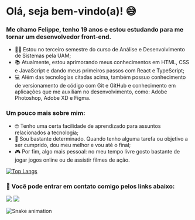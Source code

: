 # Olá, seja bem-vindo(a)! 😅

### Me chamo Felippe, tenho 19 anos e estou estudando para me tornar um desenvolvedor front-end.

- 👨‍🎓 Estou no terceiro semestre do curso de Análise e Desenvolvimento de Sistemas pela UAM;
- 📚 Atualmente, estou aprimorando meus conhecimentos em HTML, CSS e JavaScript e dando meus primeiros passos com React e TypeScript;
- 💻 Além das tecnologias citadas acima, também possuo conhecimento de versionamento de código com Git e GitHub e conhecimento em aplicações que me auxiliam no desenvolvimento, como: Adobe Photoshop, Adobe XD e Figma.

### Um pouco mais sobre mim:
- 🤓 Tenho uma certa facilidade de aprendizado para assuntos relacionados a tecnologia;
- 🎯 Sou bastante determinado. Quando tenho alguma tarefa ou objetivo a ser cumprido, dou meu melhor e vou até o final;
- 🎮 Por fim, algo mais pessoal: no meu tempo livre gosto bastante de jogar jogos online ou de assistir filmes de ação.

[![Top Langs](https://github-readme-stats.vercel.app/api/top-langs/?username=fsvboas&layout=compact&theme=radical)](https://github.com/anuraghazra/github-readme-stats)

<h3>📱 Você pode entrar em contato comigo pelos links abaixo: </h3>
<a href="https://www.linkedin.com/in/fsvboas/"><img src="https://img.shields.io/badge/LinkedIn-0077B5?style=for-the-badge&logo=linkedin&logoColor=white" /></a>
<a href="mailto: felippesantosvb@hotmail.com"><img src="https://img.shields.io/badge/Microsoft_Outlook-0078D4?style=for-the-badge&logo=microsoft-outlook&logoColor=white" /></a>


![Snake animation](https://github.com/fsvboas)
